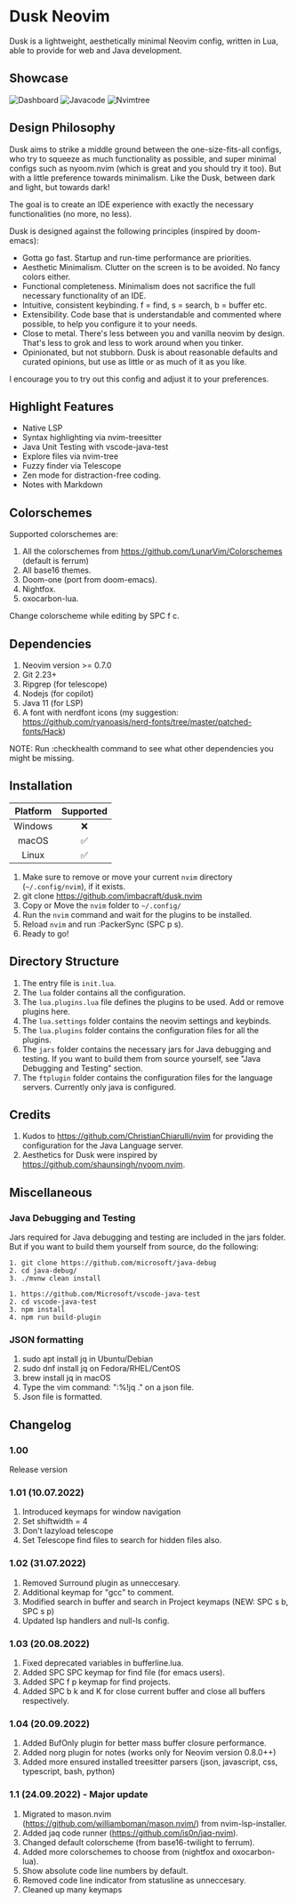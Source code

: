 # Dusk Neovim

Dusk is a lightweight, aesthetically minimal Neovim config, written in Lua, able to provide for web and Java development. 

## Showcase

<img src="./showcase/dashboard.png" alt="Dashboard" title="Dashboard">
<img src="./showcase/javacode.png" alt="Javacode" title="Javacode">
<img src="./showcase/nvimtree.png" alt="Nvimtree" title="Nvimtree">

## Design Philosophy

Dusk aims to strike a middle ground between the one-size-fits-all configs, who try to squeeze as much functionality as possible, and super minimal configs such as nyoom.nvim (which is great and you should try it too).
But with a little preference towards minimalism. Like the Dusk, between dark and light, but towards dark!

The goal is to create an IDE experience with exactly the necessary functionalities (no more, no less). 

Dusk is designed against the following principles (inspired by doom-emacs):

- Gotta go fast. Startup and run-time performance are priorities.
- Aesthetic Minimalism. Clutter on the screen is to be avoided. No fancy colors either.
- Functional completeness. Minimalism does not sacrifice the full necessary functionality of an IDE.
- Intuitive, consistent keybinding. f = find, s = search, b = buffer etc.
- Extensibility. Code base that is understandable and commented where possible, to help you configure it to your needs.
- Close to metal. There's less between you and vanilla neovim by design. That's less to grok and less to work around when you tinker.
- Opinionated, but not stubborn. Dusk is about reasonable defaults and curated opinions, but use as little or as much of it as you like.

I encourage you to try out this config and adjust it to your preferences.

## Highlight Features

- Native LSP
- Syntax highlighting via nvim-treesitter
- Java Unit Testing with vscode-java-test
- Explore files via nvim-tree 
- Fuzzy finder via Telescope
- Zen mode for distraction-free coding.
- Notes with Markdown

## Colorschemes

Supported colorschemes are:

1. All the colorschemes from https://github.com/LunarVim/Colorschemes (default is ferrum)
2. All base16 themes.
3. Doom-one (port from doom-emacs).
4. Nightfox.
5. oxocarbon-lua.

Change colorscheme while editing by SPC f c.

## Dependencies

1. Neovim version >= 0.7.0
2. Git 2.23+
3. Ripgrep (for telescope)
4. Nodejs (for copilot)
5. Java 11 (for LSP)
6. A font with nerdfont icons (my suggestion: https://github.com/ryanoasis/nerd-fonts/tree/master/patched-fonts/Hack)

NOTE: Run :checkhealth command to see what other dependencies you might be missing.

## Installation

| Platform | Supported |
|:--------:|:---------:|
|  Windows |     ❌    |
|   macOS  |     ✅    |
|   Linux  |     ✅    |

1. Make sure to remove or move your current `nvim` directory (`~/.config/nvim`), if it exists.
2. git clone https://github.com/imbacraft/dusk.nvim
3. Copy or Move the `nvim` folder to `~/.config/` 
4. Run the `nvim` command and wait for the plugins to be installed.
5. Reload `nvim` and run :PackerSync (SPC p s).
6. Ready to go!

## Directory Structure

1. The entry file is `init.lua`. 
2. The `lua` folder contains all the configuration.
3. The `lua.plugins.lua` file defines the plugins to be used. Add or remove plugins here.
4. The `lua.settings` folder contains the neovim settings and keybinds.
5. The `lua.plugins` folder contains the configuration files for all the plugins.
6. The `jars` folder contains the necessary jars for Java debugging and testing. If you want to build them from source yourself, see "Java Debugging and Testing" section.
7. The `ftplugin` folder contains the configuration files for the language servers. Currently only java is configured.

## Credits

1. Kudos to https://github.com/ChristianChiarulli/nvim for providing the configuration for the Java Language server.
2. Aesthetics for Dusk were inspired by https://github.com/shaunsingh/nyoom.nvim.

## Miscellaneous

### Java Debugging and Testing

Jars required for Java debugging and testing are included in the jars folder.
But if you want to build them yourself from source, do the following:
```
1. git clone https://github.com/microsoft/java-debug
2. cd java-debug/
3. ./mvnw clean install
```
```
1. https://github.com/Microsoft/vscode-java-test
2. cd vscode-java-test
3. npm install
4. npm run build-plugin
```
### JSON formatting

1. sudo apt install jq in Ubuntu/Debian 
2. sudo dnf install jq on Fedora/RHEL/CentOS
3. brew install jq in macOS
4. Type the vim command: ":%!jq ." on a json file.
5. Json file is formatted.


## Changelog

### 1.00

Release version

### 1.01 (10.07.2022)

1. Introduced keymaps for window navigation
2. Set shiftwidth = 4
3. Don't lazyload telescope
4. Set Telescope find files to search for hidden files also.

### 1.02 (31.07.2022)


1. Removed Surround plugin as unneccesary.
2. Additional keymap for "gcc" to comment.
3. Modified search in buffer and search in Project keymaps (NEW: SPC s b, SPC s p)
4. Updated lsp handlers and null-ls config.

### 1.03 (20.08.2022)

1. Fixed deprecated variables in bufferline.lua.
2. Added SPC SPC keymap for find file (for emacs users).
3. Added SPC f p keymap for find projects.
4. Added SPC b k and K for close current buffer and close all buffers respectively.

### 1.04 (20.09.2022)

1. Added BufOnly plugin for better mass buffer closure performance.
2. Added norg plugin for notes (works only for Neovim version 0.8.0++)
3. Added more ensured installed treesitter parsers (json, javascript, css, typescript, bash, python)

### 1.1 (24.09.2022) - Major update

1. Migrated to mason.nvim (https://github.com/williamboman/mason.nvim/) from nvim-lsp-installer.
2. Added jaq code runner (https://github.com/is0n/jaq-nvim).
3. Changed default colorscheme (from base16-twilight to ferrum).
4. Added more colorschemes to choose from (nightfox and oxocarbon-lua).
5. Show absolute code line numbers by default.
6. Removed code line indicator from statusline as unneccesary.
7. Cleaned up many keymaps
